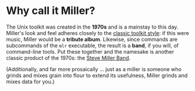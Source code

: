 <!---  PLEASE DO NOT EDIT DIRECTLY. EDIT THE .md.in FILE PLEASE. --->
# Why call it Miller?

The Unix toolkit was created in the **1970s** and is a mainstay to this day.  Miller's look and feel adheres closely to the [classic toolkit style](http://en.wikipedia.org/wiki/Unix_philosophy): if this were music, Miller would be a **tribute album**. Likewise, since commands are subcommands of the `mlr` executable, the result is a **band**, if you will, of command-line tools. Put these together and the namesake is another classic product of the 1970s: the [Steve Miller Band](http://en.wikipedia.org/wiki/Steve%5fMiller%5fBand).

(Additionally, and far more prosaically ... just as a miller is someone who grinds and mixes grain into flour to extend its usefulness, Miller grinds and mixes data for you.)
